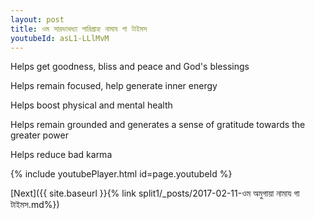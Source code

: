 ```yaml
---
layout: post
title: ওম সারভাথধ্যা পারিগ্রাহ্য নামায গা টাইমস
youtubeId: asL1-LLlMvM
---
```

 
 
Helps get goodness, bliss and peace and God's blessings
 
Helps remain focused, help generate inner energy 
 
Helps boost physical and mental health 
 
Helps remain grounded and generates a sense of gratitude towards the greater power 
 
Helps reduce bad karma
 
 
 
 


{% include youtubePlayer.html id=page.youtubeId %}
 
[Next]({{ site.baseurl }}{% link  split1/_posts/2017-02-11-ওম অমুগায়া নামায গা টাইমস.md%})
 
